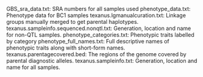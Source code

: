 GBS_sra_data.txt: SRA numbers for all samples used
phenotype_data.txt: Phenotype data for BC1 samples
texanus.lgmanualcuration.txt: Linkage groups manually merged to get parental haplotypes.
texanus.sampleinfo.sequenced.nonqtl.txt: Generation, location and name for non-QTL samples.
phenotype_categories.txt: Phenotypic traits labelled by category
phenotype_full_names.txt: Full descriptive names of phenotypic traits along with short-form names.
texanus.parentagecovered.bed: The regions of the genome covered by parental diagnostic alleles.
texanus.sampleinfo.txt: Generation, location and name for all samples.
